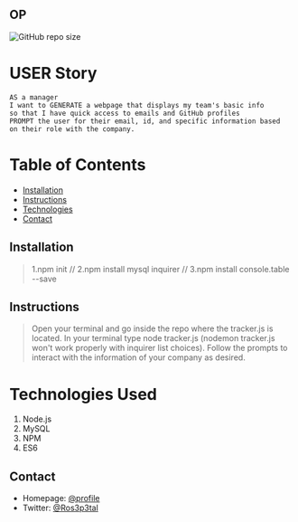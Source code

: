 ## OP

![GitHub repo size](https://img.shields.io/github/forks/Kathleen-Y/op)

# USER Story
```
AS a manager
I want to GENERATE a webpage that displays my team's basic info
so that I have quick access to emails and GitHub profiles
PROMPT the user for their email, id, and specific information based 
on their role with the company. 
```

# Table of Contents

* [Installation](#installation)
* [Instructions](#instructions)
* [Technologies](#technologies)
* [Contact](#contact)

## Installation
> 1.npm init // 2.npm install mysql inquirer // 3.npm install console.table --save

## Instructions
> Open your terminal and go inside the repo where the tracker.js is located. In your terminal type node tracker.js (nodemon tracker.js won't work properly with inquirer list choices). Follow the prompts to interact with the information of your company as desired.

# Technologies Used

1. Node.js
2. MySQL
2. NPM
3. ES6

## Contact
* Homepage: [@profile](https://github.com/Kathleen-Y)
* Twitter: [@Ros3p3tal](https://twitter.com/Ros3p3tal)


